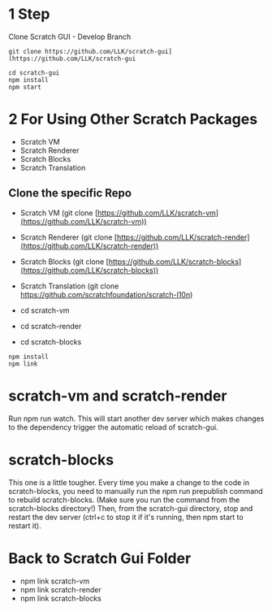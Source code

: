 
# 1 Step

Clone Scratch GUI - Develop Branch 

```
git clone https://github.com/LLK/scratch-gui](https://github.com/LLK/scratch-gui
```

```
cd scratch-gui
npm install
npm start
```


# 2 For Using Other Scratch Packages

- Scratch VM
- Scratch Renderer
- Scratch Blocks
- Scratch Translation

## Clone the specific Repo

- Scratch VM (git clone [https://github.com/LLK/scratch-vm](https://github.com/LLK/scratch-vm))
- Scratch Renderer (git clone [https://github.com/LLK/scratch-render](https://github.com/LLK/scratch-render))
- Scratch Blocks (git clone [https://github.com/LLK/scratch-blocks](https://github.com/LLK/scratch-blocks))
- Scratch Translation (git clone https://github.com/scratchfoundation/scratch-l10n)

- cd scratch-vm
- cd scratch-render
- cd scratch-blocks

```
npm install
npm link
```

# scratch-vm and scratch-render

Run npm run watch. This will start another dev server which makes changes to the dependency trigger the automatic reload of scratch-gui.

# scratch-blocks 

This one is a little tougher. Every time you make a change to the code in scratch-blocks, you need to manually run the npm run prepublish command to rebuild scratch-blocks. (Make sure you run the command from the scratch-blocks directory!) Then, from the scratch-gui directory, stop and restart the dev server (ctrl+c to stop it if it's running, then npm start to restart it).


# Back to Scratch Gui Folder

- npm link scratch-vm  
- npm link scratch-render  
- npm link scratch-blocks





